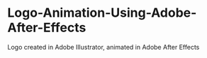 # Logo-Animation-Using-Adobe-After-Effects
Logo created in Adobe Illustrator, animated in Adobe After Effects
